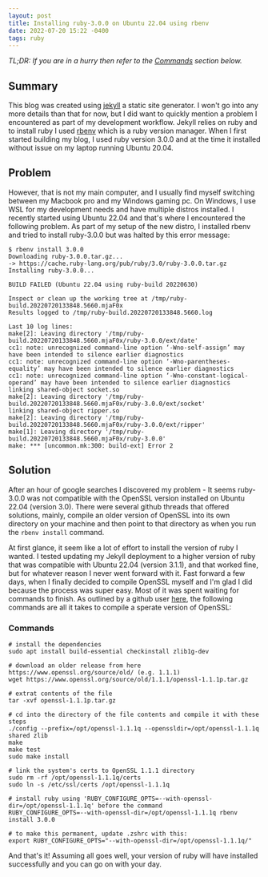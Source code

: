 ```yaml
---
layout: post
title: Installing ruby-3.0.0 on Ubuntu 22.04 using rbenv
date: 2022-07-20 15:22 -0400
tags: ruby
---
```

*TL;DR: If you are in a hurry then refer to the [Commands](http://127.0.0.1:4000/posts/installing-ruby-3-0-0-on-ubuntu-22-04-using-rbenv/#commands) section below.*

## Summary

This blog was created using [jekyll](https://jekyllrb.com/) a static site generator. I won't go into any more details than that for now, but I did want to quickly mention a problem I encountered as part of my development workflow. Jekyll relies on ruby and to install ruby I used [rbenv](https://github.com/rbenv/rbenv) which is a ruby version manager. When I first started building my blog, I used ruby version 3.0.0 and at the time it installed without issue on my laptop running Ubuntu 20.04.

## Problem

However, that is not my main computer, and I usually find myself switching between my Macbook pro and my Windows gaming pc. On Windows, I use WSL for my development needs and have multiple distros installed. I recently started using Ubuntu 22.04 and that's where I encountered the following problem. As part of my setup of the new distro, I installed rbenv and tried to install ruby-3.0.0 but was halted by this error message:

```shell
$ rbenv install 3.0.0
Downloading ruby-3.0.0.tar.gz...
-> https://cache.ruby-lang.org/pub/ruby/3.0/ruby-3.0.0.tar.gz
Installing ruby-3.0.0...

BUILD FAILED (Ubuntu 22.04 using ruby-build 20220630)

Inspect or clean up the working tree at /tmp/ruby-build.20220720133848.5660.mjaF0x
Results logged to /tmp/ruby-build.20220720133848.5660.log

Last 10 log lines:
make[2]: Leaving directory '/tmp/ruby-build.20220720133848.5660.mjaF0x/ruby-3.0.0/ext/date'
cc1: note: unrecognized command-line option ‘-Wno-self-assign’ may have been intended to silence earlier diagnostics
cc1: note: unrecognized command-line option ‘-Wno-parentheses-equality’ may have been intended to silence earlier diagnostics
cc1: note: unrecognized command-line option ‘-Wno-constant-logical-operand’ may have been intended to silence earlier diagnostics
linking shared-object socket.so
make[2]: Leaving directory '/tmp/ruby-build.20220720133848.5660.mjaF0x/ruby-3.0.0/ext/socket'
linking shared-object ripper.so
make[2]: Leaving directory '/tmp/ruby-build.20220720133848.5660.mjaF0x/ruby-3.0.0/ext/ripper'
make[1]: Leaving directory '/tmp/ruby-build.20220720133848.5660.mjaF0x/ruby-3.0.0'
make: *** [uncommon.mk:300: build-ext] Error 2
```

## Solution

After an hour of google searches I discovered my problem - It seems ruby-3.0.0 was not compatible with the OpenSSL version installed on Ubuntu 22.04 (version 3.0). There were several github threads that offered solutions, mainly, compile an older version of OpenSSL into its own directory on your machine and then point to that directory as when you run the `rbenv install` command.

At first glance, it seem like a lot of effort  to install the version of ruby I wanted. I tested updating my Jekyll deployment to a higher version of ruby that was compatible with Ubuntu 22.04 (version 3.1.1), and that worked fine, but for whatever reason I never went forward with it. Fast forward a few days, when I finally decided to compile OpenSSL myself and I'm glad I did because the process was super easy. Most of it was spent waiting for commands to finish. As outlined by a github user [here](https://github.com/rbenv/ruby-build/discussions/1940#discussioncomment-2663209), the following commands are all it takes to compile a sperate version of OpenSSL:

### Commands

```shell
# install the dependencies
sudo apt install build-essential checkinstall zlib1g-dev

# download an older release from here https://www.openssl.org/source/old/ (e.g. 1.1.1)
wget https://www.openssl.org/source/old/1.1.1/openssl-1.1.1p.tar.gz

# extrat contents of the file
tar -xvf openssl-1.1.1p.tar.gz

# cd into the directory of the file contents and compile it with these steps
./config --prefix=/opt/openssl-1.1.1q --openssldir=/opt/openssl-1.1.1q shared zlib
make
make test
sudo make install

# link the system's certs to OpenSSL 1.1.1 directory
sudo rm -rf /opt/openssl-1.1.1q/certs
sudo ln -s /etc/ssl/certs /opt/openssl-1.1.1q

# install ruby using 'RUBY_CONFIGURE_OPTS=--with-openssl-dir=/opt/openssl-1.1.1q' before the command
RUBY_CONFIGURE_OPTS=--with-openssl-dir=/opt/openssl-1.1.1q rbenv install 3.0.0

# to make this permanent, update .zshrc with this:
export RUBY_CONFIGURE_OPTS="--with-openssl-dir=/opt/openssl-1.1.1q/"
```

And that's it! Assuming all goes well, your version of ruby will have installed successfully and you can go on with your day.
